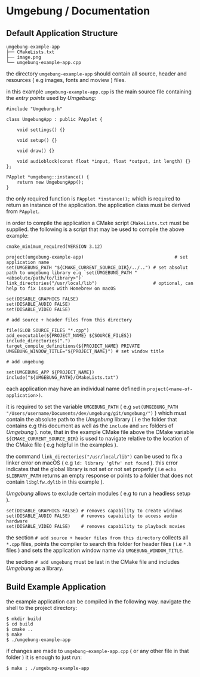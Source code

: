 # Umgebung / Documentation

## Default Application Structure

```
umgebung-example-app
├── CMakeLists.txt
├── image.png
└── umgebung-example-app.cpp
```

the directory `umgebung-example-app` should contain all source, header and resources ( e.g images, fonts and moview ) files.

in this example `umgebung-example-app.cpp` is the main source file containing the *entry points* used by *Umgebung*:

```
#include "Umgebung.h"

class UmgebungApp : public PApplet {

    void settings() {}

    void setup() {}

    void draw() {}

    void audioblock(const float *input, float *output, int length) {}
};

PApplet *umgebung::instance() {
    return new UmgebungApp();
}
```

the only required function is `PApplet *instance();` which is required to return an instance of the application. the application class must be derived from `PApplet`.

in order to compile the application a CMake script `CMakeLists.txt` must be supplied. the following is a script that may be used to compile the above example:

```
cmake_minimum_required(VERSION 3.12)

project(umgebung-example-app)                                  # set application name
set(UMGEBUNG_PATH "${CMAKE_CURRENT_SOURCE_DIR}/../..") # set absolut path to umgebung library e.g `set(UMGEBUNG_PATH "<absolute/path/to/library>")`
link_directories("/usr/local/lib")                     # optional, can help to fix issues with Homebrew on macOS

set(DISABLE_GRAPHICS FALSE)
set(DISABLE_AUDIO FALSE)
set(DISABLE_VIDEO FALSE)

# add source + header files from this directory

file(GLOB SOURCE_FILES "*.cpp")
add_executable(${PROJECT_NAME} ${SOURCE_FILES})
include_directories(".")
target_compile_definitions(${PROJECT_NAME} PRIVATE UMGEBUNG_WINDOW_TITLE="${PROJECT_NAME}") # set window title

# add umgebung

set(UMGEBUNG_APP ${PROJECT_NAME})
include("${UMGEBUNG_PATH}/CMakeLists.txt")
```

each application may have an individual name defined in `project(<name-of-application>)`.

it is required to set the variable `UMGEBUNG_PATH` ( e.g `set(UMGEBUNG_PATH "/Users/username/Documents/dev/umgebung/git/umgebung/")` ) which must contain the absolute path to the *Umgebung* library ( i.e the folder that contains e.g this document as well as the `include` and `src` folders of *Umgebung* ). note, that in the example CMake file above the CMake variable `${CMAKE_CURRENT_SOURCE_DIR}` is used to navigate relative to the location of the CMake file ( e.g helpful in the examples ).

the command `link_directories("/usr/local/lib")` can be used to fix a linker error on macOS ( e.g `ld: library 'glfw' not found` ). this error indicates that the global library is not set or not set properly ( i.e `echo $LIBRARY_PATH` returns an empty response or points to a folder that does not contain `libglfw.dylib` in this example ).

*Umgebung* allows to exclude certain modules ( e.g to run a headless setup ).

```
set(DISABLE_GRAPHICS FALSE) # removes capability to create windows
set(DISABLE_AUDIO FALSE)    # removes capability to access audio hardware
set(DISABLE_VIDEO FALSE)    # removes capability to playback movies
```

the section `# add source + header files from this directory` collects all `*.cpp` files, points the compiler to search this folder for header files ( i.e `*.h` files ) and sets the application window name via `UMGEBUNG_WINDOW_TITLE`.

the section `# add umgebung` must be last in the CMake file and includes *Umgebung* as a library.

## Build Example Application

the example application can be compiled in the following way. navigate the shell to the project directory:

```
$ mkdir build
$ cd build
$ cmake ..
$ make
$ ./umgebung-example-app
```

if changes are made to `umgebung-example-app.cpp` ( or any other file in that folder ) it is enough to just run:

```
$ make ; ./umgebung-example-app
```
